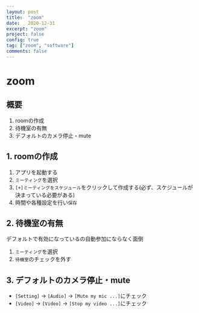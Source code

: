 ```yaml
---
layout: post
title:  "zoom"
date:   2020-12-31
excerpt: "zoom"
project: false
config: true
tag: ["zoom", "software"]
comments: false
---
```


# zoom

## 概要
 1. roomの作成
 2. 待機室の有無
 3. デフォルトのカメラ停止・mute

## 1. roomの作成
 1. アプリを起動する
 2. `ミーティング`を選択
 3. `[+]ミーティングをスケジュール`をクリックして作成する(必ず、スケジュールが決まっている必要がある)
 4. 時間や各種設定を行い`保存`

## 2. 待機室の有無
デフォルトで有効になっているの自動参加にならなく面倒
 1. `ミーティング`を選択
 2. `待機室`のチェックを外す

## 3. デフォルトのカメラ停止・mute
 - `[Setting]` -> `[Audio]` -> `[Mute my mic ...]`にチェック
 - `[Video]` -> `[Video]` -> `[Stop my video ...]`にチェック
